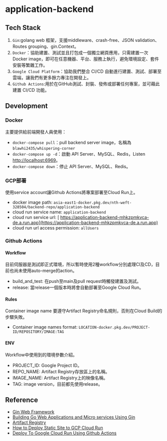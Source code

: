 # application-backend
## Tech Stack
1. `Gin`:golang web 框架，支援middleware、crash-free、JSON validation、Routes grouping、gin.Context。
2. `Docker`：協助建置、測試並且打包成一個獨立網頁應用，只需建置一次 Docker image，即可在任意機器、平台、服務上執行，避免環境設定、套件安裝等繁雜工作。
3. `Google Cloud Platform`：協助我們整合 CI/CD 自動進行建置、測試、部署至雲端，讓我們有更多餘力專注在開發上。
4. `Github Actions`:用於在GitHub測試、封裝、發佈或部署任何專案，並可藉此建置 CI/CD 功能。

## Development
### Docker
主要提供給前端開發人員使用：

- `docker-compose pull`：pull backend server image，名稱為 `blawhi2435/whispering-corner`
- `docker-compose up -d`：啟動 API Server、MySQL、Redis，Listen [http://localhost:6969](http://localhost:6969)。
- `docker-compose down`：停止 API Server、MySQL、Redis。

### GCP部署
使用service account讓Github Actions將專案部署至Cloud Run上。
- docker image path: `asia-east1-docker.pkg.dev/nth-weft-328504/backend-repo/application-backend`
- cloud run service name: `application-backend`
- cloud run service url: [ https://application-backend-mhkzpmkvca-de.a.run.app](https://application-backend-mhkzpmkvca-de.a.run.app)
- cloud run url access permission: `allUsers`

### Github Actions
#### Workflow
目前伺服器是測試即正式環境，所以暫時使用2種workflow分別處理CI及CD，目前也尚未使用auto-merge的action。
- build_and_test: 在push至main及pull request時觸發建置及測試。
- release: 當release一個版本時將會自動部署至Google Cloud Run。

#### Rules
Container image name 要遵守Artifact Registry命名規則，否則在Cloud Build的步驟失敗。
- Container image names format: `LOCATION-docker.pkg.dev/PROJECT-ID/REPOSITORY/IMAGE:TAG`

#### ENV
Workflow中使用到的環境參數介紹。
- PROJECT_ID: Google Project ID。
- REPO_NAME: Artifact Registry存放區上的名稱。
- IMAGE_NAME: Artifact Registry上的映像名稱。
- TAG: image version，目前都先使用release。

## Reference
- [Gin Web Framework](https://github.com/gin-gonic/gin)
- [Building Go Web Applications and Micro services Using Gin](https://semaphoreci.com/community/tutorials/building-go-web-applications-and-microservices-using-gin)
- [Artifact Registry](https://cloud.google.com/artifact-registry)
- [How to Deploy Static Site to GCP Cloud Run](https://galtz.netlify.app/gcp-static-site/)
- [Deploy To Google Cloud Run Using Github Actions](https://towardsdatascience.com/deploy-to-google-cloud-run-using-github-actions-590ecf957af0)